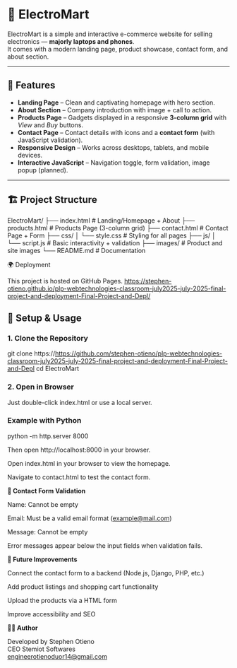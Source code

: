 
# 🛒 **ElectroMart**

ElectroMart is a simple and interactive e-commerce website for selling electronics — **majorly laptops and phones**.  
It comes with a modern landing page, product showcase, contact form, and about section.

---

## 📌 **Features**
- **Landing Page** – Clean and captivating homepage with hero section.  
- **About Section** – Company introduction with image + call to action.  
- **Products Page** – Gadgets displayed in a responsive **3-column grid** with *View* and *Buy* buttons.  
- **Contact Page** – Contact details with icons and a **contact form** (with JavaScript validation).  
- **Responsive Design** – Works across desktops, tablets, and mobile devices.  
- **Interactive JavaScript** – Navigation toggle, form validation, image popup (planned).  

---

## 🏗️ **Project Structure**

ElectroMart/
├── index.html # Landing/Homepage + About
├── products.html # Products Page (3-column grid)
├── contact.html # Contact Page + Form
├── css/
│ └── style.css # Styling for all pages
├── js/
│ └── script.js # Basic interactivity + validation
├── images/ # Product and site images
└── README.md # Documentation

🌍 Deployment

This project is hosted on GitHub Pages.
https://stephen-otieno.github.io/plp-webtechnologies-classroom-july2025-july-2025-final-project-and-deployment-Final-Project-and-Depl/

##  **🔧 Setup & Usage**
### **1. Clone the Repository**
git clone https://https://github.com/stephen-otieno/plp-webtechnologies-classroom-july2025-july-2025-final-project-and-deployment-Final-Project-and-Depl
cd ElectroMart

### **2. Open in Browser**

Just double-click index.html or use a local server.

### Example with Python
python -m http.server 8000

Then open http://localhost:8000
 in your browser.

Open index.html in your browser to view the homepage.

Navigate to contact.html to test the contact form.



**📝 Contact Form Validation**

Name: Cannot be empty

Email: Must be a valid email format (example@mail.com)

Message: Cannot be empty

Error messages appear below the input fields when validation fails.


**📌 Future Improvements**

Connect the contact form to a backend (Node.js, Django, PHP, etc.)

Add product listings and shopping cart functionality

Upload the products via a HTML form

Improve accessibility and SEO

**👨‍💻 Author**

Developed by Stephen Otieno  <br>
CEO Stemiot Softwares <br>
engineerotienoduor14@gmail.com

